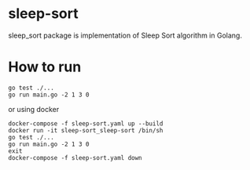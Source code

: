 # sleep-sort 

sleep_sort package is implementation of Sleep Sort algorithm in Golang.

# How to run
```
go test ./... 
go run main.go -2 1 3 0 
```
or using docker 
```
docker-compose -f sleep-sort.yaml up --build
docker run -it sleep-sort_sleep-sort /bin/sh
go test ./... 
go run main.go -2 1 3 0
exit
docker-compose -f sleep-sort.yaml down
```